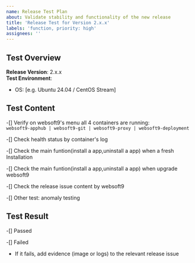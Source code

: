 ```yaml
---
name: Release Test Plan
about: Validate stability and functionality of the new release
title: 'Release Test for Version 2.x.x'
labels: 'function, priority: high'
assignees: ''
---
```


## Test Overview
**Release Version**: 2.x.x  
**Test Environment**:  
- OS: [e.g. Ubuntu 24.04 / CentOS Stream]

## Test Content

-[] Verify on websoft9's menu all 4 containers are running:  
    `websoft9-apphub | websoft9-git | websoft9-proxy | websoft9-deployment`
    
-[] Check health status by container's log

-[] Check the main funtion(install a app,uninstall a app) when a fresh Installation

-[] Check the main funtion(install a app,uninstall a app) when upgrade websoft9

-[] Check the release issue content by websoft9

-[] Other test: anomaly testing

## Test Result

-[] Passed

-[] Failed
 - If it fails, add evidence (image or logs) to the relevant release issue